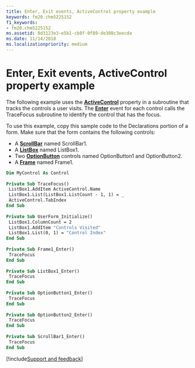 ```yaml
---
title: Enter, Exit events, ActiveControl property example
keywords: fm20.chm5225152
f1_keywords:
- fm20.chm5225152
ms.assetid: 8d3123e3-e5b1-cb8f-0f89-de308c3eecda
ms.date: 11/14/2018
ms.localizationpriority: medium
---
```



# Enter, Exit events, ActiveControl property example

The following example uses the **[ActiveControl](activecontrol-property.md)** property in a subroutine that tracks the controls a user visits. The **[Enter](enter-exit-events.md)** event for each control calls the TraceFocus subroutine to identify the control that has the focus.

To use this example, copy this sample code to the Declarations portion of a form. Make sure that the form contains the following controls:

- A **[ScrollBar](scrollbar-control.md)** named ScrollBar1.   
- A **[ListBox](listbox-control.md)** named ListBox1.    
- Two **[OptionButton](optionbutton-control.md)** controls named OptionButton1 and OptionButton2.    
- A **[Frame](frame-control.md)** named Frame1.
    

```vb
Dim MyControl As Control 
 
Private Sub TraceFocus() 
 ListBox1.AddItem ActiveControl.Name 
 ListBox1.List(ListBox1.ListCount - 1, 1) = _ 
 ActiveControl.TabIndex 
End Sub 
 
Private Sub UserForm_Initialize() 
 ListBox1.ColumnCount = 2 
 ListBox1.AddItem "Controls Visited" 
 ListBox1.List(0, 1) = "Control Index" 
End Sub 
 
Private Sub Frame1_Enter() 
 TraceFocus 
End Sub 
 
Private Sub ListBox1_Enter() 
 TraceFocus 
End Sub 
 
Private Sub OptionButton1_Enter() 
 TraceFocus 
End Sub 
 
Private Sub OptionButton2_Enter() 
 TraceFocus 
End Sub 
 
Private Sub ScrollBar1_Enter() 
 TraceFocus 
End Sub
```

[!include[Support and feedback](~/includes/feedback-boilerplate.md)]